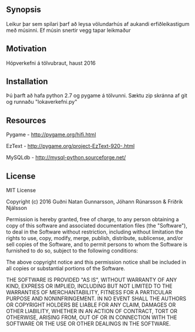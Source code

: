 ## Synopsis

Leikur þar sem spilari þarf að leysa völundarhús af aukandi erfiðleikastigum með músinni. Ef músin snertir vegg tapar leikmaður

## Motivation

Hópverkefni á tölvubraut, haust 2016

## Installation

Þú þarft að hafa python 2.7 og pygame á tölvunni.
Sæktu zip skránna af git og runnaðu "lokaverkefni.py"

## Resources

Pygame - http://pygame.org/hifi.html

EzText - http://pygame.org/project-EzText-920-.html

MySQLdb - http://mysql-python.sourceforge.net/

## License

MIT License

Copyright (c) 2016 Guðni Natan Gunnarsson, Jóhann Rúnarsson & Friðrik Njálsson

Permission is hereby granted, free of charge, to any person obtaining a copy
of this software and associated documentation files (the "Software"), to deal
in the Software without restriction, including without limitation the rights
to use, copy, modify, merge, publish, distribute, sublicense, and/or sell
copies of the Software, and to permit persons to whom the Software is
furnished to do so, subject to the following conditions:

The above copyright notice and this permission notice shall be included in all
copies or substantial portions of the Software.

THE SOFTWARE IS PROVIDED "AS IS", WITHOUT WARRANTY OF ANY KIND, EXPRESS OR
IMPLIED, INCLUDING BUT NOT LIMITED TO THE WARRANTIES OF MERCHANTABILITY,
FITNESS FOR A PARTICULAR PURPOSE AND NONINFRINGEMENT. IN NO EVENT SHALL THE
AUTHORS OR COPYRIGHT HOLDERS BE LIABLE FOR ANY CLAIM, DAMAGES OR OTHER
LIABILITY, WHETHER IN AN ACTION OF CONTRACT, TORT OR OTHERWISE, ARISING FROM,
OUT OF OR IN CONNECTION WITH THE SOFTWARE OR THE USE OR OTHER DEALINGS IN THE
SOFTWARE.
